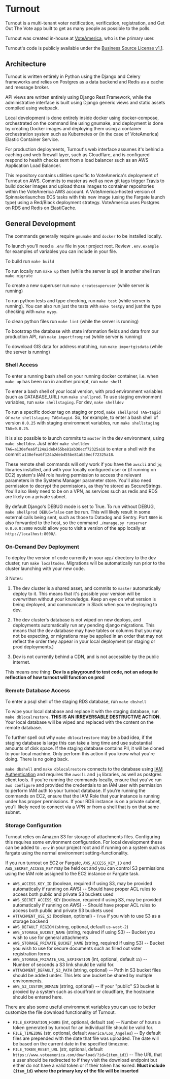 # Turnout

Turnout is a multi-tenant voter notification, verification, registration, and Get Out The Vote app
built to get as many people as possible to the polls.

Turnout was created in-house at [VoteAmerica](https://www.voteamerica.com), who is the primary user.

Turnout's code is publicly available under the
[Business Source License v1.1](https://github.com/vote/turnout/blob/master/LICENSE).

## Architecture

Turnout is written entirely in Python using the Django and Celery frameworks and relies on Postgres
as a data backend and Redis as a cache and message broker.

API views are written entirely using Django Rest Framework, while the administrative interface is
built using Django generic views and static assets compiled using webpack.

Local development is done entirely inside docker using docker-compose, orchestrated on the command
line using gnumake, and deployment is done by creating Docker images and deploying them using a
container orchestration system such as Kubernetes or (in the case of VoteAmerica) Elastic Container
Service.

For production deployments, Turnout's web interface assumes it's behind a caching and web firewall
layer, such as Cloudflare, and is configured respond to health checks sent from a load balancer
such as an AWS Application Load Balancer.

This repository contains utilities specific to VoteAmerica's deployment of Turnout on AWS. Commits
to master as well as new git tags trigger [Travis](https://travis-ci.com/vote/turnout) to build
docker images and upload those images to container repositories within the VoteAmerica AWS account.
A VoteAmerica-hosted version of Spinnakerlaunches ECS tasks with this new image (using the Fargate
launch type) using a Red/Black deployment strategy. VoteAmerica uses Postgres on RDS and Redis on
ElastiCache.

## General Development

The commands generally require `gnumake` and `docker` to be installed locally.

To launch you'll need a `.env` file in your project root. Review `.env.example` for examples of
variables you can include in your file.

To build run `make build`

To run locally run `make up` then (while the server is up) in another shell run `make migrate`

To create a new superuser run `make createsuperuser` (while server is running)

To run python tests and type checking, run `make test` (while server is running). You can also run just the tests with `make testpy` and just the type checking with `make mypy`.

To clean python files run `make lint` (while the server is running)

To bootstrap the database with state information fields and data from our production API,
run `make importfromprod` (while server is running)

To download GIS data for address matching, run `make importgisdata` (while the server is running)


### Shell Access

To enter a running bash shell on your running docker container, i.e. when `make up` has been run in
another prompt, run `make shell`

To enter a bash shell of your local version, with prod environment variables (such as DATABASE_URL)
run `make shellprod`. To use staging environment variables, run `make shellstaging`. For dev,
`make shelldev`

To run a specific docker tag on staging or prod, `make shellprod TAG=tagid` or
`make shellstaging TAG=tagid`. So, for example, to enter a bash shell of version `0.0.25` with
staging environment variables, run `make shellstaging TAG=0.0.25`.

It is also possible to launch commits to `master` in the dev environment, using `make shelldev`.
Just enter `make shelldev TAG=a130efea6f124a2deb455be81ab30ecf72325a18` to enter a shell with the
commit `a130efea6f124a2deb455be81ab30ecf72325a18`.

These remote shell commands will only work if you have the `awscli` and `jq` libraries installed,
and with your locally configured user or (if running on EC2) system's IAM role having permission to
access the relevant parameters in the Systems Manager parameter store. You'll also need permission
to decrypt the permissions, as they're stored as SecureStrings. You'll also likely need to be on a
VPN, as services such as redis and RDS are likely on a private subnet.

By default Django's DEBUG mode is set to True. To run without DEBUG, `make shellprod DEBUG=false`
can be run. This will likely result in some external calls being sent, such as those to Datadog
and Sentry. Port `8000` is also forwarded to the host, so the command
`./manage.py runserver 0.0.0.0:8000` would allow you to visit a version of the app locally at
`http://localhost:8000/`.


### On-Demand Dev Deployment

To deploy the version of code currently in your `app/` directory to the dev cluster, run
`make localtodev`. Migrations will be automatically run prior to the cluster launching with your
new code.


3 Notes:

1) The dev cluster is a shared asset, and commits to `master` automatically deploy to it. This
means that it's possible your version will be overwritten without your knowledge. Keep an eye on
what version is being deployed, and communicate in Slack when you're deploying to dev.

2) The dev cluster's database is not wiped on new deploys, and deployments automatically run any
pending django migrations. This means that the dev database may have tables or columns that you
may not be expecting, or migrations may be applied in an order that may not reflect the order
they appear in your local deployment (or staging or prod deployments.)

3) Dev is not currently behind a CDN, and is not accessible by the public internet.


This means one thing: **Dev is a playground to test code, not an adequite reflection of how turnout
will function on prod**


### Remote Database Access

To enter a psql shell of the staging RDS database, run `make dbshell`

To wipe your local database and replace it with the staging database, run `make dblocalrestore`.
**THIS IS AN IRREVERSABLE DESTRUCTIVE ACTION.** Your local database will be wiped and replaced with
the content on the remote database.

To further spell out why `make dblocalrestore` may be a bad idea, if the staging database is large
this can take a long time and use substantial amounts of disk space. If the staging database
contains PII, it will be cloned to your local machine. Only perform this action if you know what
you're doing. There is no going back.

`make dbshell` and `make dblocalrestore` connects to the database using [IAM Authentication](https://docs.aws.amazon.com/AmazonRDS/latest/UserGuide/UsingWithRDS.IAMDBAuth.Connecting.AWSCLI.PostgreSQL.html)
and requires the `awscli` and `jq` libraries, as well as postgres client tools. If you're running
the commands locally, ensure that you've run `aws configure` and provided the credentials to an
IAM user with permission to perform IAM auth to your turnout database. If you're running the
commands on EC2, ensure that the IAM Role that your instance is running under has proper
permissions. If your RDS instance is on a private subnet, you'll likely need to connect via a VPN
or from a shell that is on that same subnet.


### Storage Configuration

Turnout relies on Amazon S3 for storage of attachments files. Configuring this requires some
environment configuration. For local development these can be added to `.env` in your project root
and if running on a system such as fargate using the normal environment setting-functionality.

If you run turnout on EC2 or Fargate, `AWS_ACCESS_KEY_ID` and `AWS_SECRET_ACCESS_KEY` may be held
out and you can control S3 permissions using the IAM role assigned to the EC2 instance or Fargate
task.

* `AWS_ACCESS_KEY_ID` (boolean, required if using S3, may be provided automatically if running on
    AWS) -- Should have proper ACL rules to access both public and private S3 buckets used
* `AWS_SECRET_ACCESS_KEY` (boolean, required if using S3, may be provided automatically if running
    on AWS) -- Should have proper ACL rules to access both public and private S3 buckets used
* `ATTACHMENT_USE_S3` (boolean, optional) - `True` if you wish to use S3 as a storage backend
* `AWS_DEFAULT_REGION` (string, optional, default `us-west-2`)
* `AWS_STORAGE_BUCKET_NAME` (string, required if using S3) -- Bucket you wish to use for general
    attachments
* `AWS_STORAGE_PRIVATE_BUCKET_NAME` (string, required if using S3) -- Bucket you wish to use for
    secure documents such as filled out voter registration forms
* `AWS_STORAGE_PRIVATE_URL_EXPIRATION` (int, optional, default `15`) -- Number of seconds a S3 link
    should be valid for.
* `ATTACHMENT_DEFAULT_S3_PATH` (string, optional) -- Path in S3 bucket files should be added under.
    This lets one bucket be shared by multiple environments.
* `AWS_S3_CUSTOM_DOMAIN` (string, optional) -- If your "public" S3 bucket is proxied by a system
    such as cloudfront or cloudflare, the hostname should be entered here.

There are also some useful environment variables you can use to better customize the file download
functionality of Turnout.

* `FILE_EXPIRATION_HOURS` (int, optional, default `168`) -- Number of hours a token generated by
    turnout for an individual file should be valid for.
* `FILE_TIMEZONE` (str, optional, default `America/Los_Angeles`) -- By default files are prepended
    with the date that file was uploaded. The date will be based on the current date in the
    specified timezone.
* `FILE_TOKEN_RESET_URL` (str, optional, default
    `https://www.voteamerica.com/download/?id={item_id}`) -- The URL that a user should be
    redirected to if they visit the download endpoint but either do not have a valid token or if
    their token has exired. **Must include `{item_id}` where the primary key of the file will be
    inserted**
